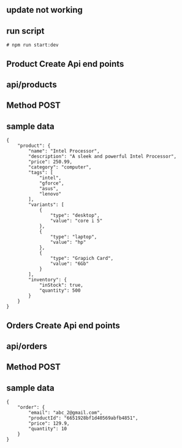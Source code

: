 ## update not working

## run script

    # npm run start:dev
## Product Create Api end points
## api/products
## Method POST
## sample data
```
{
    "product": {
        "name": "Intel Processor",
        "description": "A sleek and powerful Intel Processor",
        "price": 250.99,
        "category": "computer",
        "tags": [
            "intel",
            "gforce",
            "asus",
            "lenovo"
        ],
        "variants": [
            {
                "type": "desktop",
                "value": "core i 5"
            },
            {
                "type": "laptop",
                "value": "hp"
            },
            {
                "type": "Grapich Card",
                "value": "6Gb"
            }
        ],
        "inventory": {
            "inStock": true,
            "quantity": 500
        }
    }
}
```

## Orders Create Api end points
## api/orders
## Method POST
## sample data
```
{
    "order": {
        "email": "abc_2@gmail.com",
        "productId": "6651928bf1d40569abfb4851",
        "price": 129.9,
        "quantity": 10
    }
}
```
